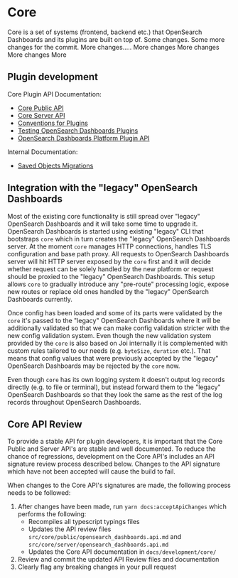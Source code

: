 # Core

Core is a set of systems (frontend, backend etc.) that OpenSearch Dashboards and its plugins are built on top of. Some changes. Some more changes for the commit. More changes..... More changes More changes More changes More


## Plugin development
Core Plugin API Documentation:
 - [Core Public API](../core/public/public.api.md)
 - [Core Server API](../core/server/server.api.md)
 - [Conventions for Plugins](./CONVENTIONS.md)
 - [Testing OpenSearch Dashboards Plugins](./TESTING.md)
 - [OpenSearch Dashboards Platform Plugin API](./PRINCIPLES.md)
 
Internal Documentation:
 - [Saved Objects Migrations](./server/saved_objects/migrations/README.md)

## Integration with the "legacy" OpenSearch Dashboards

Most of the existing core functionality is still spread over "legacy" OpenSearch Dashboards and it will take some time to upgrade it.
OpenSearch Dashboards is started using existing "legacy" CLI that bootstraps `core` which in turn creates the "legacy" OpenSearch Dashboards server.
At the moment `core` manages HTTP connections, handles TLS configuration and base path proxy. All requests to OpenSearch Dashboards server
will hit HTTP server exposed by the `core` first and it will decide whether request can be solely handled by the new 
platform or request should be proxied to the "legacy" OpenSearch Dashboards. This setup allows `core` to gradually introduce any "pre-route"
processing logic, expose new routes or replace old ones handled by the "legacy" OpenSearch Dashboards currently.

Once config has been loaded and some of its parts were validated by the `core` it's passed to the "legacy" OpenSearch Dashboards where 
it will be additionally validated so that we can make config validation stricter with the new config validation system.
Even though the new validation system provided by the `core` is also based on Joi internally it is complemented with custom 
rules tailored to our needs (e.g. `byteSize`, `duration` etc.). That means that config values that were previously accepted
by the "legacy" OpenSearch Dashboards may be rejected by the `core` now.

Even though `core` has its own logging system it doesn't output log records directly (e.g. to file or terminal), but instead
forward them to the "legacy" OpenSearch Dashboards so that they look the same as the rest of the log records throughout OpenSearch Dashboards.

## Core API Review
To provide a stable API for plugin developers, it is important that the Core Public and Server API's are stable and
well documented. To reduce the chance of regressions, development on the Core API's includes an API signature review
process described below. Changes to the API signature which have not been accepted will cause the build to fail.

When changes to the Core API's signatures are made, the following process needs to be followed:
1. After changes have been made, run `yarn docs:acceptApiChanges` which performs the following:
   - Recompiles all typescript typings files
   - Updates the API review files `src/core/public/opensearch_dashboards.api.md` and `src/core/server/opensearch_dashboards.api.md`
   - Updates the Core API documentation in `docs/development/core/`
2. Review and commit the updated API Review files and documentation
3. Clearly flag any breaking changes in your pull request

